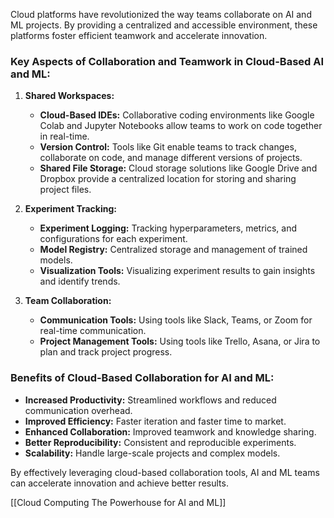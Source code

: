 Cloud platforms have revolutionized the way teams collaborate on AI and ML projects. By providing a centralized and accessible environment, these platforms foster efficient teamwork and accelerate innovation.

### Key Aspects of Collaboration and Teamwork in Cloud-Based AI and ML:

1. **Shared Workspaces:**
    
    - **Cloud-Based IDEs:** Collaborative coding environments like Google Colab and Jupyter Notebooks allow teams to work on code together in real-time.
    - **Version Control:** Tools like Git enable teams to track changes, collaborate on code, and manage different versions of projects.
    - **Shared File Storage:** Cloud storage solutions like Google Drive and Dropbox provide a centralized location for storing and sharing project files.
2. **Experiment Tracking:**
    
    - **Experiment Logging:** Tracking hyperparameters, metrics, and configurations for each experiment.
    - **Model Registry:** Centralized storage and management of trained models.
    - **Visualization Tools:** Visualizing experiment results to gain insights and identify trends.
3. **Team Collaboration:**
    
    - **Communication Tools:** Using tools like Slack, Teams, or Zoom for real-time communication.
    - **Project Management Tools:** Using tools like Trello, Asana, or Jira to plan and track project progress.

### Benefits of Cloud-Based Collaboration for AI and ML:

- **Increased Productivity:** Streamlined workflows and reduced communication overhead.
- **Improved Efficiency:** Faster iteration and faster time to market.
- **Enhanced Collaboration:** Improved teamwork and knowledge sharing.
- **Better Reproducibility:** Consistent and reproducible experiments.
- **Scalability:** Handle large-scale projects and complex models.

By effectively leveraging cloud-based collaboration tools, AI and ML teams can accelerate innovation and achieve better results.

[[Cloud Computing The Powerhouse for AI and ML]]
